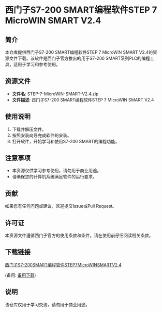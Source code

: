 # 西门子S7-200 SMART编程软件STEP 7 MicroWIN SMART V2.4

## 简介

本仓库提供西门子S7-200 SMART编程软件STEP 7 MicroWIN SMART V2.4的资源文件下载。该软件是西门子官方推出的用于S7-200 SMART系列PLC的编程工具，适用于学习和参考使用。

## 资源文件

- **文件名**: STEP-7-MicroWIN-SMART-V2.4.zip
- **文件描述**: 西门子S7-200 SMART编程软件STEP 7 MicroWIN SMART V2.4

## 使用说明

1. 下载并解压文件。
2. 按照安装向导完成软件的安装。
3. 打开软件，开始学习和使用S7-200 SMART的编程功能。

## 注意事项

- 本资源仅供学习参考使用，请勿用于商业用途。
- 请确保您的计算机系统满足软件的运行要求。

## 贡献

如果您有任何问题或建议，欢迎提交Issue或Pull Request。

## 许可证

本资源文件遵循西门子官方的使用条款和条件。请在使用前仔细阅读相关条款。

## 下载链接
[西门子S7-200SMART编程软件STEP7MicroWINSMARTV2.4]() 

(备用: [备用下载](https://pan.baidu.com/s/1QAg0xABe_riNBkQRJorAyw?pwd=1234))

## 说明

该仓库仅用于学习交流，请勿用于商业用途。
